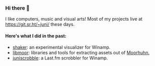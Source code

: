 ### Hi there 👋

I like computers, music and visual arts! Most of my projects live at https://git.sr.ht/~juni/ these days.

#### Here's what I did in the past:

- [shaker](https://git.sr.ht/~juni/shaker): an experimental visualizer for Winamp.
- [libmoor](https://github.com/juni2k/libmoor): libraries and tools for extracting assets out of [Moorhuhn.](https://archive.org/details/Moorhuhnjagd_1020)
- [juniscrobble](https://git.sr.ht/~juni/juniscrobble): a Last.fm scrobbler for Winamp.
